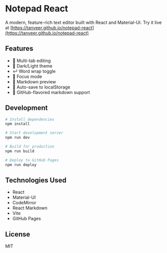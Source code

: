 # Notepad React

A modern, feature-rich text editor built with React and Material-UI. Try it live at [https://tanveer.github.io/notepad-react](https://tanveer.github.io/notepad-react)

## Features

- 📝 Multi-tab editing
- 🎨 Dark/Light theme
- ↩️ Word wrap toggle
- 👀 Focus mode
- 📄 Markdown preview
- 💾 Auto-save to localStorage
- 🎯 GitHub-flavored markdown support

## Development

```bash
# Install dependencies
npm install

# Start development server
npm run dev

# Build for production
npm run build

# Deploy to GitHub Pages
npm run deploy
```

## Technologies Used

- React
- Material-UI
- CodeMirror
- React Markdown
- Vite
- GitHub Pages

## License

MIT
